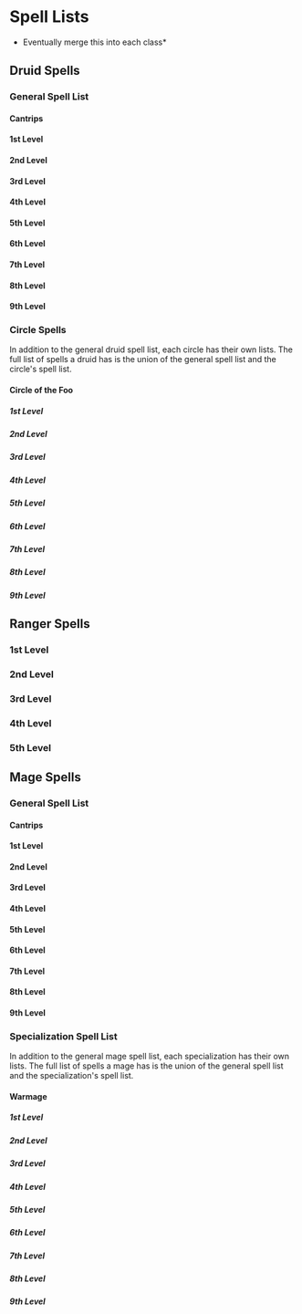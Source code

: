 # Spell Lists

* Eventually merge this into each class*

## Druid Spells

### General Spell List

#### Cantrips

#### 1st Level

#### 2nd Level

#### 3rd Level

#### 4th Level

#### 5th Level

#### 6th Level

#### 7th Level

#### 8th Level

#### 9th Level

### Circle Spells

In addition to the general druid spell list, each circle has their own lists.  The full list of spells a druid has is the union of the general spell list and the circle's spell list.

#### Circle of the Foo

##### 1st Level

##### 2nd Level

##### 3rd Level

##### 4th Level

##### 5th Level

##### 6th Level

##### 7th Level

##### 8th Level

##### 9th Level

## Ranger Spells

### 1st Level

### 2nd Level

### 3rd Level

### 4th Level

### 5th Level



## Mage Spells

### General Spell List

#### Cantrips

#### 1st Level

#### 2nd Level

#### 3rd Level

#### 4th Level

#### 5th Level

#### 6th Level

#### 7th Level

#### 8th Level

#### 9th Level

### Specialization Spell List

In addition to the general mage spell list, each specialization has their own lists.  The full list of spells a mage has is the union of the general spell list and the specialization's spell list.

#### Warmage

##### 1st Level

##### 2nd Level

##### 3rd Level

##### 4th Level

##### 5th Level

##### 6th Level

##### 7th Level

##### 8th Level

##### 9th Level
